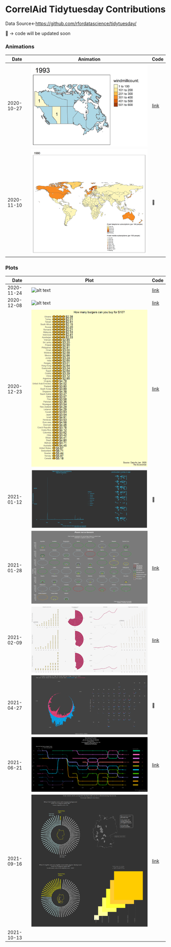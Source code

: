 # CorrelAid Tidytuesday Contributions
Data Source<-https://github.com/rfordatascience/tidytuesday/ 

🚧 -> code will be updated soon

### Animations


|          Date | Animation                                                                                                | Code   |
| ------------- | -------------                                                                                            |-------- |
|    2020-10-27 | ![alt text](https://github.com/anneumann1/CorrelAid/blob/master/wind%20turbines/canadawindnr3.gif)       |[link](https://github.com/anneumann1/CorrelAid/blob/master/wind%20turbines/canada%20windturbines.R) |
|    2020-11-10 | ![alt text](https://github.com/anneumann1/CorrelAid/blob/master/historical%20phones/landlineVSphone.gif) |🚧 |


### Plots 


|         Date| Plot                                                                                                       | Code     |
|-------------| --------------------------                                                                                 |-----------|
|  2020-11-24 | ![alt text](https://tidytuesday.correlaid.org/2020-11-24/README_files/figure-gfm/unnamed-chunk-3-1.png)    | [link](https://github.com/anneumann1/CorrelAid/blob/master/Washington%20hiking%20trails/Washington%20Hiking%20trails.R) |
|  2020-12-08 | ![alt text](https://tidytuesday.correlaid.org/2020-12-08/popcircle.png)                                    | [link](https://github.com/anneumann1/CorrelAid/blob/master/Women_of_2020/100%20women%20BBC.R) |
|  2020-12-23 | ![alt text](https://raw.githubusercontent.com/anneumann1/CorrelAid/master/Big%20Mac%20Index/Rplot38.png)   | [link](https://github.com/anneumann1/CorrelAid/blob/master/Big%20Mac%20Index/Big%20Mac%20Index.R) |
|  2021-01-12| ![alt text](https://raw.githubusercontent.com/anneumann1/CorrelAid/master/Tate%20Art/Rplot53.png)           |🚧|
|  2021-01-28| ![alt text](https://raw.githubusercontent.com/anneumann1/CorrelAid/master/Plastic%20waste/Tidytuesday26.01.21.png)| [link](https://github.com/anneumann1/CorrelAid/blob/master/Plastic%20waste/tidytuesday%2028.01.21.R)|
|2021-02-09|![alt text](https://github.com/anneumann1/CorrelAid/blob/master/Urban%20Institute/Rplot17.png)| [link](https://github.com/anneumann1/CorrelAid/blob/master/Urban%20Institute/urban%20Institue.R)|
|2021-04-27|![alt text](https://github.com/anneumann1/CorrelAid/blob/master/US%20Post-Offices/Rplot12.png) |🚧|
|2021-06-21|![alt text](https://github.com/anneumann1/CorrelAid/blob/master/Park%20Score/ParkScoreIndex.png)|[link](https://github.com/anneumann1/CorrelAid/blob/master/Park%20Score/Park_Score.R)|
|2021-09-16|![alt text](https://github.com/anneumann1/CorrelAid/blob/master/Tidytuesday%20Challenge/Rplot71.png)|[link](https://gist.github.com/anneumann1/ac439481c6e1b01a72d4954f337cd6ec)|
|2021-10-13|||
